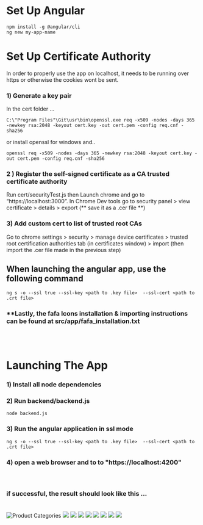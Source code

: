 
# Set Up Angular
```
npm install -g @angular/cli 
ng new my-app-name 
```

# Set Up Certificate Authority
In order to properly use the app on localhost, it needs to be running over https or otherwise the cookies wont be sent.
### 1) Generate a key pair
In the cert folder ...
```
C:\"Program Files"\Git\usr\bin\openssl.exe req -x509 -nodes -days 365 -newkey rsa:2048 -keyout cert.key -out cert.pem -config req.cnf -sha256
```
or install openssl for windows and..
```
openssl req -x509 -nodes -days 365 -newkey rsa:2048 -keyout cert.key -out cert.pem -config req.cnf -sha256
```
### 2 ) Register the self-signed certificate as a CA trusted certificate authority
Run cert/securityTest.js then
Launch chrome and go to “https://localhost:3000”. 
In Chrome Dev tools go to security panel > view certificate > details > export  (** save it as a .cer file **) 

### 3) Add custom cert to list of trusted root CAs
Go to chrome settings > security > manage device certificates > trusted root certification authorities tab (in certificates window) > import (then import the .cer file made in the previous step)
 
## When launching the angular app, use the following command 
```
ng s -o --ssl true --ssl-key <path to .key file>  --ssl-cert <path to .crt file>
```



### **Lastly, the fafa Icons installation & importing instructions can be found at src/app/fafa_installation.txt
<br/>
<br/>




# Launching The App
### 1) Install all node dependencies 
### 2) Run backend/backend.js
```
node backend.js
```
### 3) Run the angular application in ssl mode
```
ng s -o --ssl true --ssl-key <path to .key file>  --ssl-cert <path to .crt file>

```
### 4) open a web browser and to to "https://localhost:4200" <br/> <br/> <br/>



### if successful, the result should look like this ... <br/> <br/>
![Product Categories](https://github.com/amjadabu-mahfouz/Angular-Online-Store/blob/main/src/assets/angular%20app%20pics/categoriesPage.png)
![](https://github.com/amjadabu-mahfouz/Angular-Online-Store/blob/main/src/assets/angular%20app%20pics/catalogPage.png)
![](https://github.com/amjadabu-mahfouz/Angular-Online-Store/blob/main/src/assets/angular%20app%20pics/loginPage1.png)
![](https://github.com/amjadabu-mahfouz/Angular-Online-Store/blob/main/src/assets/angular%20app%20pics/loginPage2.png)
![](https://github.com/amjadabu-mahfouz/Angular-Online-Store/blob/main/src/assets/angular%20app%20pics/cartPage1.png)
![](https://github.com/amjadabu-mahfouz/Angular-Online-Store/blob/main/src/assets/angular%20app%20pics/cartPage2.png)
![](https://github.com/amjadabu-mahfouz/Angular-Online-Store/blob/main/src/assets/angular%20app%20pics/cartPage3.png)
![](https://github.com/amjadabu-mahfouz/Angular-Online-Store/blob/main/src/assets/angular%20app%20pics/cartPage4.png)
![](https://github.com/amjadabu-mahfouz/Angular-Online-Store/blob/main/src/assets/angular%20app%20pics/cartPage5.png)
